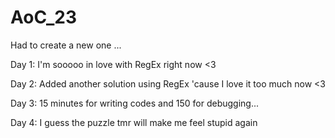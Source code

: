 # AoC_23
Had to create a new one ...

Day 1: I'm sooooo in love with RegEx right now <3

Day 2: Added another solution using RegEx 'cause I love it too much now <3

Day 3: 15 minutes for writing codes and 150 for debugging...

Day 4: I guess the puzzle tmr will make me feel stupid again